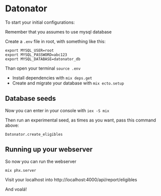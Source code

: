 # Datonator

To start your initial configurations:

Remember that you assumes to use mysql database

Create a `.env` file in root, with something like this:

```
export MYSQL_USER=root
export MYSQL_PASSWORD=abc123
export MYSQL_DATABASE=datonator_db

```

Than open your terminal `source .env`


  * Install dependencies with `mix deps.get`
  * Create and migrate your database with `mix ecto.setup`
  
## Database seeds
 
Now you can enter in your console with `iex -S mix` 

Then run an experimental seed, as times as you want, pass this command above: 

`Datonator.create_eligibles`

## Running up your webserver

So now you can run the webserver

`mix phx.server`

Visit your localhost into http://localhost:4000/api/report/eligibles

And voalá!